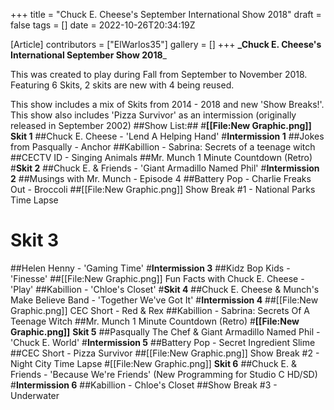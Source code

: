 +++
title = "Chuck E. Cheese's September International Show 2018"
draft = false
tags = []
date = 2022-10-26T20:34:19Z

[Article]
contributors = ["ElWarlos35"]
gallery = []
+++
**_Chuck E. Cheese's International September Show 2018**_

This was created to play during Fall from September to November 2018. Featuring 6 Skits, 2 skits are new with 4 being reused.

This show includes a mix of Skits from 2014 - 2018 and new 'Show Breaks!'. This show also includes 'Pizza Survivor' as an intermission (originally released in September 2002)
##Show List:##
#**[[File:New Graphic.png]]** **Skit 1**
##Chuck E. Cheese - 'Lend A Helping Hand'
#**Intermission 1**
##Jokes from Pasqually - Anchor
##Kabillion - Sabrina: Secrets of a teenage witch
##CECTV ID - Singing Animals
##Mr. Munch 1 Minute Countdown (Retro)
#**Skit 2**
##Chuck E. & Friends - 'Giant Armadillo Named Phil'
#**Intermission 2**
##Musings with Mr. Munch - Episode 4
##Battery Pop - Charlie Freaks Out - Broccoli
##[[File:New Graphic.png]] Show Break #1 - National Parks Time Lapse
# **Skit 3**
##Helen Henny - 'Gaming Time'
#**Intermission 3**
##Kidz Bop Kids - 'Finesse'
##[[File:New Graphic.png]] Fun Facts with Chuck E. Cheese - 'Play'
##Kabillion - 'Chloe's Closet'
#**Skit 4**
##Chuck E. Cheese & Munch's Make Believe Band - 'Together We've Got It'
#**Intermission 4**
##[[File:New Graphic.png]] CEC Short - Red & Rex
##Kabillion - Sabrina: Secrets Of A Teenage Witch
##Mr. Munch 1 Minute Countdown (Retro)
#**[[File:New Graphic.png]]** **Skit 5**
##Pasqually The Chef & Giant Armadillo Named Phil - 'Chuck E. World'
#**Intermission 5**
##Battery Pop - Secret Ingredient Slime
##CEC Short - Pizza Survivor
##[[File:New Graphic.png]] Show Break #2 - Night City Time Lapse
#[[File:New Graphic.png]] **Skit 6**
##Chuck E. & Friends - 'Because We're Friends' (New Programming for Studio C HD/SD)
#**Intermission 6**
##Kabillion - Chloe's Closet
##Show Break #3 - Underwater